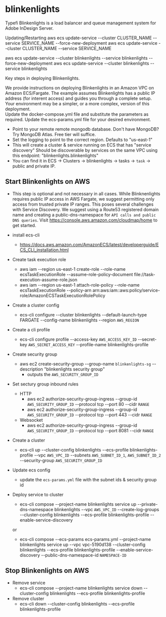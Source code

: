 # blinkenlights
Typefi Blinkenlights is a load balancer and queue management system for Adobe InDesign Server.


Updating/Restarting
aws ecs update-service --cluster CLUSTER_NAME --service SERVICE_NAME --force-new-deployment
aws ecs update-service --cluster CLUSTER_NAME --service SERVICE_NAME

aws ecs update-service --cluster blinkenlights --service blinkenlights --force-new-deployment
aws ecs update-service --cluster blinkenlights --service blinkenlights



Key steps in deploying Blinkenlights.


We provide instructions on deploying Blinkenlights in an Amazon VPC on Amazon ECS/Fargate.  The example assumes Blinkenlights has a public IP address (for interent access) and guides you through a complete setup.  Your environment may be a simpler, or a more complex, version of this deployment.  
Update the docker-compose.yml file and substitute the parameters as required.
Update the ecs-params.yml file for your desired environment.


* Point to your remote remote mongodb database.  Don't have MongoDB? Try MongoDB Atlas. Free tier will suffice.
* Set the logging to point to the correct region. Defaults to "us-east-1"
* This will create a cluster & service running on ECS that has "service discovery"
Should be discoverable by services on the same VPC using this endpoint: "blinkenlights.blinkenlights"
* You can find it in ECS -> Clusters -> blinkenlights -> tasks -> `task` -> public and private IP.


## Start Blinkenlights on AWS
* This step is optional and not necessary in all cases.
While Blinknenlights requires public IP access in AWS Fargate, we suggest permitting only access from trusted private IP ranges.  This poses several challenges with Service Discovery.  We suggest using a Route53 registered domain name and creating a public-dns-namespace for `API calls and public DNS queries`. Visit https://console.aws.amazon.com/cloudmap/home to get started.
* install ecs-cli
  * https://docs.aws.amazon.com/AmazonECS/latest/developerguide/ECS_CLI_installation.html
* Create task execution role
  * aws iam --region us-east-1 create-role --role-name ecsTaskExecutionRole --assume-role-policy-document file://task-execution-assume-role.json
  * aws iam --region us-east-1 attach-role-policy --role-name ecsTaskExecutionRole --policy-arn arn:aws:iam::aws:policy/service-role/AmazonECSTaskExecutionRolePolicy
* Create a cluster config
  * ecs-cli configure --cluster blinkenlights --default-launch-type FARGATE --config-name blinkenlights --region `AWS_REGION`
* Create a cli profile
  * ecs-cli configure profile --access-key `AWS_ACCESS_KEY_ID` --secret-key `AWS_SECRET_ACCESS_KEY` --profile-name blinkenlights-profile
* Create security group
  * aws ec2 create-security-group --group-name `blinkenlights-sg` --description "blinkenlights security group"
    * outputs the `AWS_SECURITY_GROUP_ID`
* Set sectury group inbound rules
  * HTTP
    * aws ec2 authorize-security-group-ingress --group-id `AWS_SECURITY_GROUP_ID` --protocol tcp --port 80 --cidr `RANGE`
    * aws ec2 authorize-security-group-ingress --group-id `AWS_SECURITY_GROUP_ID` --protocol tcp --port 443 --cidr `RANGE`
  * Websocket
    * aws ec2 authorize-security-group-ingress --group-id `AWS_SECURITY_GROUP_ID` --protocol tcp --port 8081 --cidr `RANGE`
* Create a cluster
  * ecs-cli up --cluster-config blinkenlights --ecs-profile blinkenlights-profile --vpc `AWS_VPC_ID` --subnets `AWS_SUBNET_ID_1`, `AWS_SUBNET_ID_2` --security-group `AWS_SECURITY_GROUP_ID`
* Update ecs config
  * update the `ecs-params.yml` file with the subnet ids & security group id
* Deploy service to cluster
  * ecs-cli compose --project-name blinkenlights service up --private-dns-namespace blinkenlights --vpc `AWS_VPC_ID` --create-log-groups --cluster-config blinkenlights --ecs-profile blinkenlights-profile --enable-service-discovery

  or

  * ecs-cli compose --ecs-params ecs-params.yml --project-name blinkenlights service up --vpc vpc-5190d138 --cluster-config blinkenlights --ecs-profile blinkenlights-profile --enable-service-discovery --public-dns-namespace-id `NAMESPACE-ID`

## Stop Blinkenlights on AWS
* Remove service
  * ecs-cli compose --project-name blinkenlights service down --cluster-config blinkenlights --ecs-profile blinkenlights-profile
* Remove cluster
  * ecs-cli down --cluster-config blinkenlights --ecs-profile blinkenlights-profile
